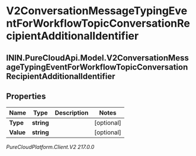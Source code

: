 # V2ConversationMessageTypingEventForWorkflowTopicConversationRecipientAdditionalIdentifier

## ININ.PureCloudApi.Model.V2ConversationMessageTypingEventForWorkflowTopicConversationRecipientAdditionalIdentifier

## Properties

|Name | Type | Description | Notes|
|------------ | ------------- | ------------- | -------------|
| **Type** | **string** |  | [optional] |
| **Value** | **string** |  | [optional] |



_PureCloudPlatform.Client.V2 217.0.0_
